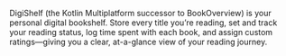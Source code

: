 DigiShelf (the Kotlin Multiplatform successor to BookOverview) is your personal digital bookshelf.
Store every title you’re reading, set and track your reading status, log time spent with each book, and assign custom ratings—giving you a clear, at-a-glance view of your reading journey.
